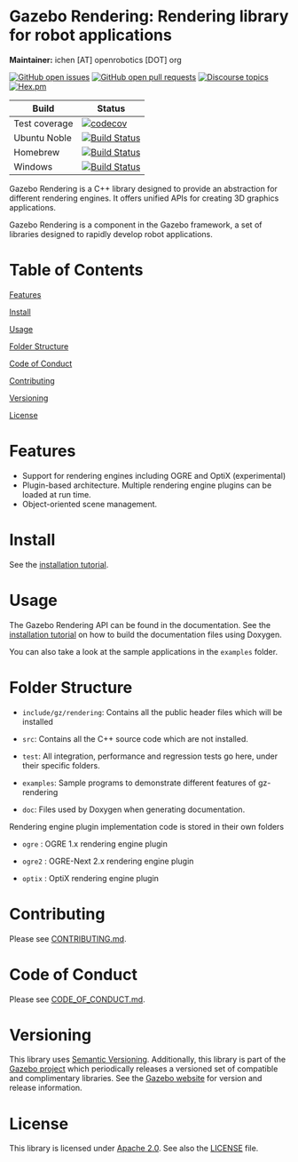 # Gazebo Rendering: Rendering library for robot applications

**Maintainer:** ichen [AT] openrobotics [DOT] org

[![GitHub open issues](https://img.shields.io/github/issues-raw/gazebosim/gz-rendering.svg)](https://github.com/gazebosim/gz-rendering/issues)
[![GitHub open pull requests](https://img.shields.io/github/issues-pr-raw/gazebosim/gz-rendering.svg)](https://github.com/gazebosim/gz-rendering/pulls)
[![Discourse topics](https://img.shields.io/discourse/https/community.gazebosim.org/topics.svg)](https://community.gazebosim.org)
[![Hex.pm](https://img.shields.io/hexpm/l/plug.svg)](https://www.apache.org/licenses/LICENSE-2.0)

Build | Status
-- | --
Test coverage | [![codecov](https://codecov.io/gh/gazebosim/gz-rendering/tree/gz-rendering9/graph/badge.svg)](https://codecov.io/gh/gazebosim/gz-rendering/tree/gz-rendering9)
Ubuntu Noble  | [![Build Status](https://build.osrfoundation.org/buildStatus/icon?job=gz_rendering-ci-gz-rendering9-noble-amd64)](https://build.osrfoundation.org/job/gz_rendering-ci-gz-rendering9-noble-amd64)
Homebrew      | [![Build Status](https://build.osrfoundation.org/buildStatus/icon?job=gz_rendering-ci-gz-rendering9-homebrew-amd64)](https://build.osrfoundation.org/job/gz_rendering-ci-gz-rendering9-homebrew-amd64)
Windows       | [![Build Status](https://build.osrfoundation.org/buildStatus/icon?job=gz_rendering-9-win)](https://build.osrfoundation.org/job/gz_rendering-9-win)

Gazebo Rendering is a C++ library designed to provide an abstraction
for different rendering engines. It offers unified APIs for creating
3D graphics applications.

Gazebo Rendering is a component in the Gazebo framework, a set
of libraries designed to rapidly develop robot applications.

# Table of Contents

[Features](#features)

[Install](#install)

[Usage](#usage)

[Folder Structure](#folder-structure)

[Code of Conduct](#code-of-conduct)

[Contributing](#code-of-contributing)

[Versioning](#versioning)

[License](#license)

# Features

* Support for rendering engines including OGRE and OptiX (experimental)
* Plugin-based architecture. Multiple rendering engine plugins can be loaded at run time.
* Object-oriented scene management.

# Install

See the [installation tutorial](https://gazebosim.org/api/rendering/9/installation.html).

# Usage

The Gazebo Rendering API can be found in the documentation. See the
[installation tutorial](https://gazebosim.org/api/rendering/9/installation.html)
on how to build the documentation files using Doxygen.

You can also take a look at the sample applications in the `examples` folder.

# Folder Structure

* `include/gz/rendering`: Contains all the public header files which will be installed

* `src`: Contains all the C++ source code which are not installed.

* `test`: All integration, performance and regression tests go here, under their
  specific folders.

* `examples`: Sample programs to demonstrate different features of gz-rendering

* `doc`: Files used by Doxygen when generating documentation.

Rendering engine plugin implementation code is stored in their own folders

* `ogre` : OGRE 1.x rendering engine plugin

* `ogre2` : OGRE-Next 2.x rendering engine plugin

* `optix` : OptiX rendering engine plugin

# Contributing

Please see
[CONTRIBUTING.md](https://gazebosim.org/docs/all/contributing).

# Code of Conduct

Please see
[CODE_OF_CONDUCT.md](https://github.com/gazebosim/gz-sim/blob/main/CODE_OF_CONDUCT.md).

# Versioning

This library uses [Semantic Versioning](https://semver.org/). Additionally, this library is part of the [Gazebo project](https://gazebosim.org) which periodically releases a versioned set of compatible and complimentary libraries. See the [Gazebo website](https://gazebosim.org) for version and release information.

# License

This library is licensed under [Apache 2.0](https://www.apache.org/licenses/LICENSE-2.0). See also the [LICENSE](https://github.com/gazebosim/gz-rendering/blob/main/LICENSE) file.

